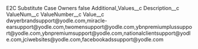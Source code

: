 <?xml version="1.0" encoding="UTF-8"?>
<CustomMetadata xmlns="http://soap.sforce.com/2006/04/metadata" xmlns:xsi="http://www.w3.org/2001/XMLSchema-instance" xmlns:xsd="http://www.w3.org/2001/XMLSchema">
    <label>E2C Substitute Case Owners</label>
    <protected>false</protected>
    <values>
        <field>Additional_Values__c</field>
        <value xsi:nil="true"/>
    </values>
    <values>
        <field>Description__c</field>
        <value xsi:nil="true"/>
    </values>
    <values>
        <field>ValueNum__c</field>
        <value xsi:nil="true"/>
    </values>
    <values>
        <field>ValueNumber__c</field>
        <value xsi:nil="true"/>
    </values>
    <values>
        <field>Value__c</field>
        <value xsi:type="xsd:string">dwyerbrandsupport@yodle.com,miracle-earsupport@yodle.com,twomensupport@yodle.com,ybnpremiumplussupport@yodle.com,ybnpremiumsupport@yodle.com,nationalclientsupport@yodle.com,jciwebsites@yodle.com,facebookadssupport@yodle.com</value>
    </values>
</CustomMetadata>
